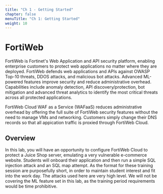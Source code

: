 ```yaml
---
title: "Ch 1 - Getting Started"
chapter: false
menuTitle: "Ch 1: Getting Started"
weight: 10
---
```



# FortiWeb
FortiWeb is Fortinet's Web Application and API security platform, enabling enterprise customers to protect web applications no matter where they are deployed.  FortiWeb defends web applications and APIs against OWASP Top-10 threats, DDOS attacks, and malicious bot attacks. Advanced ML-powered features improve security and reduce administrative overhead. Capabilities include anomaly detection, API discovery/protection, bot mitigation and advanced threat analytics to identify the most critical threats across all protected applications.

FortiWeb Cloud WAF as a Service (WAFaaS) reduces administrative overhead by offering the full suite of FortiWeb security features without the need to manage VMs and networking.  Customers simply change their DNS records so that all appication traffic is proxied through FortiWeb Cloud.

## Overview
In this lab, you will have an opportunity to configure FortiWeb Cloud to protect a Juice Shop server, emulating a very vulnerable e-commerce website.  Students will onboard their application and then run a simple SQL injection attack and an SQL map attempt.  As the format for these training session are purposefully short, in order to maintain student interest and fit into the work day.  The attacks used here are very high level. We will not be covering the ML feature set in this lab, as the training period requirements would be time prohibitive.
